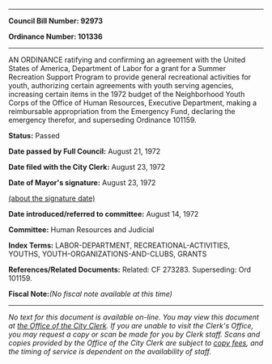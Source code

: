 

********

**Council Bill Number: 92973**
   
**Ordinance Number: 101336**
********

 AN ORDINANCE ratifying and confirming an agreement with the United States of America, Department of Labor for a grant for a Summer Recreation Support Program to provide general recreational activities for youth, authorizing certain agreements with youth serving agencies, increasing certain items in the 1972 budget of the Neighborhood Youth Corps of the Office of Human Resources, Executive Department, making a reimbursable appropriation from the Emergency Fund, declaring the emergency therefor, and superseding Ordinance 101159.

**Status:** Passed
   
**Date passed by Full Council:** August 21, 1972
   
**Date filed with the City Clerk:** August 23, 1972
   
**Date of Mayor's signature:** August 23, 1972
   
[(about the signature date)](/~public/approvaldate.htm)
   
   
   
**Date introduced/referred to committee:** August 14, 1972
   
**Committee:** Human Resources and Judicial
   
   
**Index Terms:** LABOR-DEPARTMENT, RECREATIONAL-ACTIVITIES, YOUTHS, YOUTH-ORGANIZATIONS-AND-CLUBS, GRANTS

**References/Related Documents:** Related: CF 273283. Superseding: Ord 101159.

**Fiscal Note:**_(No fiscal note available at this time)_
********

_No text for this document is available on-line. You may view this document at [the Office of the City Clerk](http://www.seattle.gov/leg/clerk/contactUs.htm). If you are unable to visit the Clerk's Office, you may request a copy or scan be made for you by Clerk staff. Scans and copies provided by the Office of the City Clerk are subject to [copy fees](http://clerk.seattle.gov/~public/clerkfees.htm), and the timing of service is dependent on the availability of staff._

